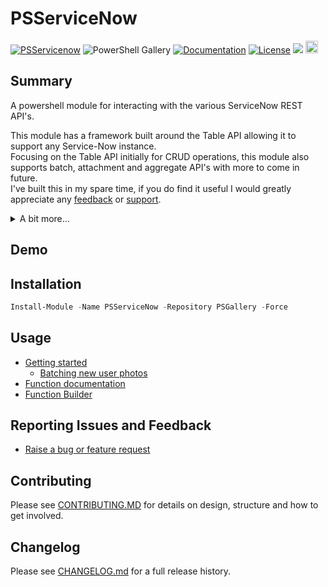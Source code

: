 # PSServiceNow
[![PSServicenow](https://img.shields.io/powershellgallery/v/PSServiceNow.svg?style=flat-square&label=Powershell%20Gallery)](https://www.powershellgallery.com/packages/PSServiceNow/)
![PowerShell Gallery](https://img.shields.io/powershellgallery/dt/PSServiceNow?style=plastic)
[![Documentation](https://img.shields.io/badge/Documentation-PSServiceNow-blue.svg)](https://github.com/insomniacc/PSServiceNow/blob/main/docs/GettingStarted.MD)
[![License](https://img.shields.io/badge/license-GPL&ndash;3.0-blue.svg)](https://github.com/insomniacc/PSServiceNow/blob/main/LICENSE) 
<img src="https://img.shields.io/badge/Supports PS-5.0-blue.svg"></img>
<a href="https://www.buymeacoffee.com/insomniacc"><img src="https://www.buymeacoffee.com/assets/img/custom_images/orange_img.png" height="20px"></a>

## Summary
A powershell module for interacting with the various ServiceNow REST API's.  

This module has a framework built around the Table API allowing it to support any Service-Now instance.  
Focusing on the Table API initially for CRUD operations, this module also supports batch, attachment and aggregate API's with more to come in future.  
I've built this in my spare time, if you do find it useful I would greatly appreciate any [feedback](https://github.com/insomniacc/PSServiceNow/issues/new/choose) or [support](https://www.buymeacoffee.com/insomniacc).

<details>
<summary>A bit more...</summary>
This is the first public module I've released so please go easy 😀. As always, ensure you understand any scripts before you run them and make sure to do your own testing. If you do find any bugs, it's still early days, so please help me improve and log an issue.  
  
I've worked for a few large orgs with vastly different implementations of Service-Now, some more out of the box, others heavily modified. Finding a suitable 'one size fits all' module was quite hard and I ended up building from scratch or improving existing modules in each case. Either way it was very time consuming. Some of the gallery modules out there I found either 1. very lacking in functionality or 2. locked behind a paywall. This repo is hopefully my solution to fill the gap.
</details>

## Demo

## Installation
```powershell
Install-Module -Name PSServiceNow -Repository PSGallery -Force
```
## Usage
- [Getting started](docs/GettingStarted.MD)
    - [Batching new user photos](docs/Batching_New_User_Photos.MD)
- [Function documentation](docs/functions)
- [Function Builder](docs/functionBuilder.MD)

## Reporting Issues and Feedback
- [Raise a bug or feature request](https://github.com/insomniacc/PSServiceNow/issues/new/choose)

## Contributing
Please see [CONTRIBUTING.MD](/CONTRIBUTING.md) for details on design, structure and how to get involved.

## Changelog
Please see [CHANGELOG.md](/CHANGELOG.md) for a full release history.